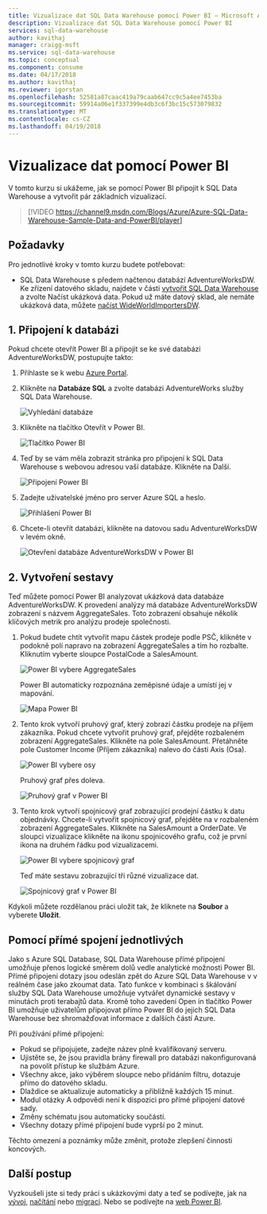 ```yaml
---
title: Vizualizace dat SQL Data Warehouse pomocí Power BI – Microsoft Azure
description: Vizualizace dat SQL Data Warehouse pomocí Power BI
services: sql-data-warehouse
author: kavithaj
manager: craigg-msft
ms.service: sql-data-warehouse
ms.topic: conceptual
ms.component: consume
ms.date: 04/17/2018
ms.author: kavithaj
ms.reviewer: igorstan
ms.openlocfilehash: 52581a87caac419a79caab647cc9c5a4ee7453ba
ms.sourcegitcommit: 59914a06e1f337399e4db3c6f3bc15c573079832
ms.translationtype: MT
ms.contentlocale: cs-CZ
ms.lasthandoff: 04/19/2018
---
```

# <a name="visualize-data-with-power-bi"></a>Vizualizace dat pomocí Power BI
V tomto kurzu si ukážeme, jak se pomocí Power BI připojit k SQL Data Warehouse a vytvořit pár základních vizualizací.

> [!VIDEO https://channel9.msdn.com/Blogs/Azure/Azure-SQL-Data-Warehouse-Sample-Data-and-PowerBI/player]
> 
> 

## <a name="prerequisites"></a>Požadavky
Pro jednotlivé kroky v tomto kurzu budete potřebovat:

* SQL Data Warehouse s předem načtenou databází AdventureWorksDW. Ke zřízení datového skladu, najdete v části [vytvořit SQL Data Warehouse](create-data-warehouse-portal.md) a zvolte Načíst ukázková data. Pokud už máte datový sklad, ale nemáte ukázková data, můžete [načíst WideWorldImportersDW](load-data-wideworldimportersdw.md).

## <a name="1-connect-to-your-database"></a>1. Připojení k databázi
Pokud chcete otevřít Power BI a připojit se ke své databázi AdventureWorksDW, postupujte takto:

1. Přihlaste se k webu [Azure Portal](https://portal.azure.com/).
2. Klikněte na **Databáze SQL** a zvolte databázi AdventureWorks služby SQL Data Warehouse.
   
    ![Vyhledání databáze](media/sql-data-warehouse-get-started-visualize-with-power-bi/pbi-find-database.png)
3. Klikněte na tlačítko Otevřít v Power BI.
   
    ![Tlačítko Power BI](media/sql-data-warehouse-get-started-visualize-with-power-bi/pbi-button.png)
4. Teď by se vám měla zobrazit stránka pro připojení k SQL Data Warehouse s webovou adresou vaší databáze. Klikněte na Další.
   
    ![Připojení Power BI](media/sql-data-warehouse-get-started-visualize-with-power-bi/pbi-connect-to-azure.png)
5. Zadejte uživatelské jméno pro server Azure SQL a heslo.
   
    ![Přihlášení Power BI](media/sql-data-warehouse-get-started-visualize-with-power-bi/pbi-sign-in.png)
6. Chcete-li otevřít databázi, klikněte na datovou sadu AdventureWorksDW v levém okně.
   
    ![Otevření databáze AdventureWorksDW v Power BI](media/sql-data-warehouse-get-started-visualize-with-power-bi/pbi-open-adventureworks.png)

## <a name="2-create-a-report"></a>2. Vytvoření sestavy
Teď můžete pomocí Power BI analyzovat ukázková data databáze AdventureWorksDW. K provedení analýzy má databáze AdventureWorksDW zobrazení s názvem AggregateSales. Toto zobrazení obsahuje několik klíčových metrik pro analýzu prodeje společnosti.

1. Pokud budete chtít vytvořit mapu částek prodeje podle PSČ, klikněte v podokně polí napravo na zobrazení AggregateSales a tím ho rozbalte. Kliknutím vyberte sloupce PostalCode a SalesAmount.
   
    ![Power BI vybere AggregateSales](media/sql-data-warehouse-get-started-visualize-with-power-bi/pbi-aggregatesales.png)
   
    Power BI automaticky rozpoznána zeměpisné údaje a umístí jej v mapování.
   
    ![Mapa Power BI](media/sql-data-warehouse-get-started-visualize-with-power-bi/pbi-map.png)

2. Tento krok vytvoří pruhový graf, který zobrazí částku prodeje na příjem zákazníka. Pokud chcete vytvořit pruhový graf, přejděte rozbaleném zobrazení AggregateSales. Klikněte na pole SalesAmount. Přetáhněte pole Customer Income (Příjem zákazníka) nalevo do části Axis (Osa).
   
    ![Power BI vybere osy](media/sql-data-warehouse-get-started-visualize-with-power-bi/pbi-chooseaxis.png)
   
    Pruhový graf přes doleva.
   
    ![Pruhový graf v Power BI](media/sql-data-warehouse-get-started-visualize-with-power-bi/pbi-bar.png)
3. Tento krok vytvoří spojnicový graf zobrazující prodejní částku k datu objednávky. Chcete-li vytvořit spojnicový graf, přejděte na v rozbaleném zobrazení AggregateSales. Klikněte na SalesAmount a OrderDate. Ve sloupci vizualizace klikněte na ikonu spojnicového grafu, což je první ikona na druhém řádku pod vizualizacemi.
   
    ![Power BI vybere spojnicový graf](media/sql-data-warehouse-get-started-visualize-with-power-bi/pbi-prepare-line.png)
   
    Teď máte sestavu zobrazující tři různé vizualizace dat.
   
    ![Spojnicový graf v Power BI](media/sql-data-warehouse-get-started-visualize-with-power-bi/pbi-line.png)

Kdykoli můžete rozdělanou práci uložit tak, že kliknete na **Soubor** a vyberete **Uložit**.

## <a name="using-direct-connnect"></a>Pomocí přímé spojení jednotlivých
Jako s Azure SQL Database, SQL Data Warehouse přímé připojení umožňuje přenos logické směrem dolů vedle analytické možnosti Power BI. Přímé připojení dotazy jsou odeslán zpět do Azure SQL Data Warehouse v v reálném čase jako zkoumat data.  Tato funkce v kombinaci s škálování služby SQL Data Warehouse umožňuje vytvářet dynamické sestavy v minutách proti terabajtů data. Kromě toho zavedení Open in tlačítko Power BI umožňuje uživatelům připojovat přímo Power BI do jejich SQL Data Warehouse bez shromažďovat informace z dalších částí Azure.

Při používání přímé připojení:

* Pokud se připojujete, zadejte název plně kvalifikovaný serveru.
* Ujistěte se, že jsou pravidla brány firewall pro databázi nakonfigurovaná na povolit přístup ke službám Azure.
* Všechny akce, jako výběrem sloupce nebo přidáním filtru, dotazuje přímo do datového skladu.
* Dlaždice se aktualizuje automaticky a přibližně každých 15 minut.
* Modul otázky A odpovědi není k dispozici pro přímé připojení datové sady.
* Změny schématu jsou automaticky součástí.
* Všechny dotazy přímé připojení bude vyprší po 2 minut.

Těchto omezení a poznámky může změnit, protože zlepšení činnosti koncových.

## <a name="next-steps"></a>Další postup
Vyzkoušeli jste si tedy práci s ukázkovými daty a teď se podívejte, jak na [vývoj](sql-data-warehouse-overview-develop.md), [načítání](design-elt-data-loading.md) nebo [migraci](sql-data-warehouse-overview-migrate.md). Nebo se podívejte na [web Power BI](http://www.powerbi.com/).

